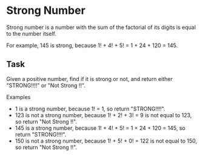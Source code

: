 # Strong Number

Strong number is a number with the sum of the factorial of its digits is equal to the number itself.

For example, 145 is strong, because 1! + 4! + 5! = 1 + 24 + 120 = 145.

## Task

Given a positive number, find if it is strong or not, and return either "STRONG!!!!" or "Not Strong !!".

Examples

- 1 is a strong number, because 1! = 1, so return "STRONG!!!!".
- 123 is not a strong number, because 1! + 2! + 3! = 9 is not equal to 123, so return "Not Strong !!".
- 145 is a strong number, because 1! + 4! + 5! = 1 + 24 + 120 = 145, so return "STRONG!!!!".
- 150 is not a strong number, because 1! + 5! + 0! = 122 is not equal to 150, so return "Not Strong !!".
